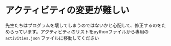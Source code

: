 # アクティビティの変更が難しい

先生たちはプログラムを壊してしまうのではないかと心配して、修正するのをためらっています。アクティビティのリストをpythonファイルから専用の `activities.json` ファイルに移動してください